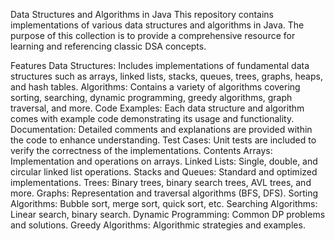 Data Structures and Algorithms in Java
This repository contains implementations of various data structures and algorithms in Java. The purpose of this collection is to provide a comprehensive resource for learning and referencing classic DSA concepts.

Features
Data Structures: Includes implementations of fundamental data structures such as arrays, linked lists, stacks, queues, trees, graphs, heaps, and hash tables.
Algorithms: Contains a variety of algorithms covering sorting, searching, dynamic programming, greedy algorithms, graph traversal, and more.
Code Examples: Each data structure and algorithm comes with example code demonstrating its usage and functionality.
Documentation: Detailed comments and explanations are provided within the code to enhance understanding.
Test Cases: Unit tests are included to verify the correctness of the implementations.
Contents
Arrays: Implementation and operations on arrays.
Linked Lists: Single, double, and circular linked list operations.
Stacks and Queues: Standard and optimized implementations.
Trees: Binary trees, binary search trees, AVL trees, and more.
Graphs: Representation and traversal algorithms (BFS, DFS).
Sorting Algorithms: Bubble sort, merge sort, quick sort, etc.
Searching Algorithms: Linear search, binary search.
Dynamic Programming: Common DP problems and solutions.
Greedy Algorithms: Algorithmic strategies and examples.